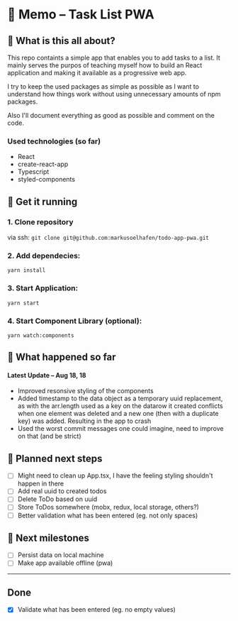 # &#128221; Memo – Task List PWA

## &#129335; What is this all about?

This repo containts a simple app that enables you to add tasks to a list. It mainly serves the purpos of teaching myself how to build an React application and making it available as a progressive web app.

I try to keep the used packages as simple as possible as I want to understand how things work without using unnecessary amounts of npm packages.

Also I'll document everything as good as possible and comment on the code.

### Used technologies (so far)
- React
- create-react-app
- Typescript
- styled-components


## &#128640; Get it running

### 1. Clone repository
via ssh: `git clone git@github.com:markusoelhafen/todo-app-pwa.git`

### 2. Add dependecies:
`yarn install`

### 3. Start Application:
`yarn start`

### 4. Start Component Library (optional):
`yarn watch:components`

## &#128197; What happened so far

#### Latest Update – Aug 18, 18
- Improved resonsive styling of the components
- Added timestamp to the data object as a temporary uuid replacement, as with the arr.length used as a key on the datarow it created conflicts when one element was deleted and a new one (then with a duplicate key) was added. Resulting in the app to crash
- Used the worst commit messages one could imagine, need to improve on that (and be strict)

## &#127937; Planned next steps

- [ ] Might need to clean up App.tsx, I have the feeling styling shouldn't happen in there
- [ ] Add real uuid to created todos
- [ ] Delete ToDo based on uuid
- [ ] Store ToDos somewhere (mobx, redux, local storage, others?)
- [ ] Better validation what has been entered (eg. not only spaces)

## &#127937; Next milestones
- [ ] Persist data on local machine
- [ ] Make app available offline (pwa)

---

## Done
- [x] Validate what has been entered (eg. no empty values)
